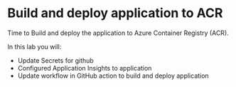 # Build and deploy application to ACR

Time to Build and deploy the application to Azure Container Registry (ACR).

In this lab you will:
- Update Secrets for github
- Configured Application Insights to application
- Update workflow in GitHub action to build and deploy application

